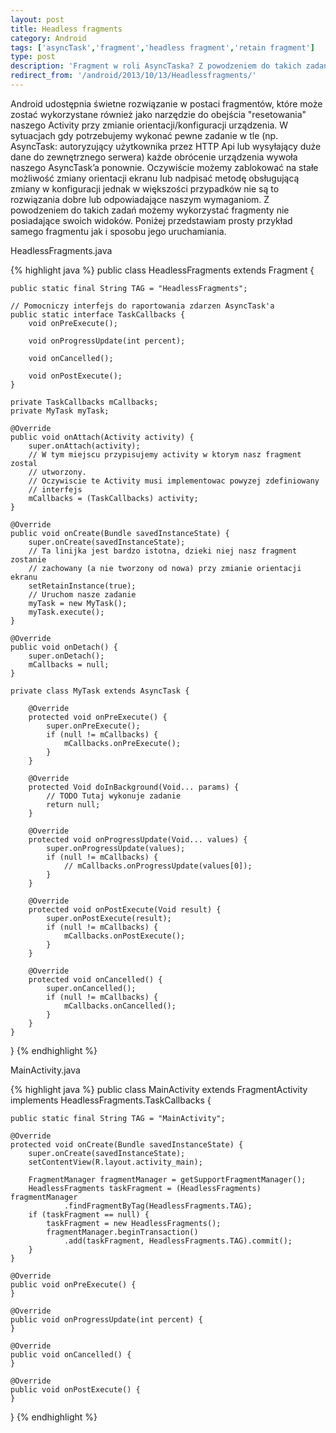 ```yaml
---
layout: post
title: Headless fragments
category: Android
tags: ['asyncTask','fragment','headless fragment','retain fragment']
type: post
description: 'Fragment w roli AsyncTaska? Z powodzeniem do takich zadań możemy wykorzystać fragmenty nie posiadające swoich widoków. W artykule przedstawiam prosty przykład samego fragmentu jak i sposobu jego uruchamiania.'
redirect_from: '/android/2013/10/13/Headlessfragments/'
---
```

Android udostępnia świetne rozwiązanie w postaci fragmentów, które może zostać wykorzystane również jako narzędzie do obejścia "resetowania" naszego Activity przy zmianie orientacji/konfiguracji urządzenia. W sytuacjach gdy potrzebujemy wykonać pewne zadanie w tle (np. AsyncTask: autoryzujący użytkownika przez HTTP Api lub wysyłający duże dane do zewnętrznego serwera) każde obrócenie urządzenia wywoła naszego AsyncTask’a ponownie. Oczywiście możemy zablokować na stałe możliwość zmiany orientacji ekranu lub nadpisać metodę obsługującą zmiany w konfiguracji jednak w większości przypadków nie są to rozwiązania dobre lub odpowiadające naszym wymaganiom.
Z powodzeniem do takich zadań możemy wykorzystać fragmenty nie posiadające swoich widoków. Poniżej przedstawiam prosty przykład samego fragmentu jak i sposobu jego uruchamiania.

HeadlessFragments.java

{% highlight java %}
public class HeadlessFragments extends Fragment {

	public static final String TAG = "HeadlessFragments";

	// Pomocniczy interfejs do raportowania zdarzen AsyncTask'a
	public static interface TaskCallbacks {
		void onPreExecute();

		void onProgressUpdate(int percent);

		void onCancelled();

		void onPostExecute();
	}

	private TaskCallbacks mCallbacks;
	private MyTask myTask;

	@Override
	public void onAttach(Activity activity) {
		super.onAttach(activity);
		// W tym miejscu przypisujemy activity w ktorym nasz fragment zostal
		// utworzony.
		// Oczywiscie te Activity musi implementowac powyzej zdefiniowany
		// interfejs
		mCallbacks = (TaskCallbacks) activity;
	}

	@Override
	public void onCreate(Bundle savedInstanceState) {
		super.onCreate(savedInstanceState);
		// Ta linijka jest bardzo istotna, dzieki niej nasz fragment zostanie
		// zachowany (a nie tworzony od nowa) przy zmianie orientacji ekranu
		setRetainInstance(true);
		// Uruchom nasze zadanie
		myTask = new MyTask();
		myTask.execute();
	}

	@Override
	public void onDetach() {
		super.onDetach();
		mCallbacks = null;
	}

	private class MyTask extends AsyncTask {

		@Override
		protected void onPreExecute() {
			super.onPreExecute();
			if (null != mCallbacks) {
				mCallbacks.onPreExecute();
			}
		}

		@Override
		protected Void doInBackground(Void... params) {
			// TODO Tutaj wykonuje zadanie
			return null;
		}

		@Override
		protected void onProgressUpdate(Void... values) {
			super.onProgressUpdate(values);
			if (null != mCallbacks) {
				// mCallbacks.onProgressUpdate(values[0]);
			}
		}

		@Override
		protected void onPostExecute(Void result) {
			super.onPostExecute(result);
			if (null != mCallbacks) {
				mCallbacks.onPostExecute();
			}
		}

		@Override
		protected void onCancelled() {
			super.onCancelled();
			if (null != mCallbacks) {
				mCallbacks.onCancelled();
			}
		}
	}
}
{% endhighlight %}

MainActivity.java

{% highlight java %}
public class MainActivity extends FragmentActivity implements
		HeadlessFragments.TaskCallbacks {

	public static final String TAG = "MainActivity";

	@Override
	protected void onCreate(Bundle savedInstanceState) {
		super.onCreate(savedInstanceState);
		setContentView(R.layout.activity_main);

		FragmentManager fragmentManager = getSupportFragmentManager();
		HeadlessFragments taskFragment = (HeadlessFragments) fragmentManager
				.findFragmentByTag(HeadlessFragments.TAG);
		if (taskFragment == null) {
			taskFragment = new HeadlessFragments();
			fragmentManager.beginTransaction()
				.add(taskFragment, HeadlessFragments.TAG).commit();
		}
	}

	@Override
	public void onPreExecute() {
	}

	@Override
	public void onProgressUpdate(int percent) {
	}

	@Override
	public void onCancelled() {
	}

	@Override
	public void onPostExecute() {
	}

}
{% endhighlight %}
